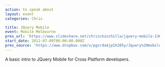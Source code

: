 ```yaml
---
action: to speak about
layout: event
categories: Chris

title: JQuery Mobile
event: Mobile Melbourne
pres_url: 'https://www.slideshare.net/chrischinchilla/jquery-mobile-13649045'
start_date: 2012-07-09T00:00:00.000Z
pres_source: 'https://www.dropbox.com/s/pgsrda4jp1h205y/Jquery%20mobile.pptx?dl=0'
---
```


A basic intro to JQuery Mobile for Cross Platform developers.
